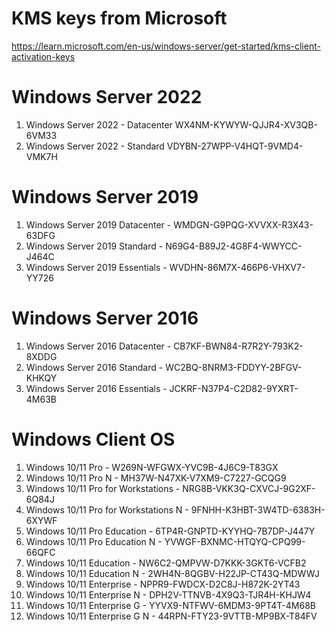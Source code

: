 # KMS keys from Microsoft 
https://learn.microsoft.com/en-us/windows-server/get-started/kms-client-activation-keys


# Windows Server 2022
1. Windows Server 2022 - Datacenter	WX4NM-KYWYW-QJJR4-XV3QB-6VM33
2. Windows Server 2022 - Standard	VDYBN-27WPP-V4HQT-9VMD4-VMK7H


# Windows Server 2019
1. Windows Server 2019 Datacenter - WMDGN-G9PQG-XVVXX-R3X43-63DFG
2. Windows Server 2019 Standard	- N69G4-B89J2-4G8F4-WWYCC-J464C
3. Windows Server 2019 Essentials	- WVDHN-86M7X-466P6-VHXV7-YY726


# Windows Server 2016
1. Windows Server 2016 Datacenter - CB7KF-BWN84-R7R2Y-793K2-8XDDG
2. Windows Server 2016 Standard - WC2BQ-8NRM3-FDDYY-2BFGV-KHKQY
3. Windows Server 2016 Essentials - JCKRF-N37P4-C2D82-9YXRT-4M63B


# Windows Client OS
1. Windows 10/11 Pro - W269N-WFGWX-YVC9B-4J6C9-T83GX
2. Windows 10/11 Pro N - MH37W-N47XK-V7XM9-C7227-GCQG9
3. Windows 10/11 Pro for Workstations -	NRG8B-VKK3Q-CXVCJ-9G2XF-6Q84J
4. Windows 10/11 Pro for Workstations N	- 9FNHH-K3HBT-3W4TD-6383H-6XYWF
5. Windows 10/11 Pro Education - 6TP4R-GNPTD-KYYHQ-7B7DP-J447Y
6. Windows 10/11 Pro Education N - YVWGF-BXNMC-HTQYQ-CPQ99-66QFC
7. Windows 10/11 Education - NW6C2-QMPVW-D7KKK-3GKT6-VCFB2
8. Windows 10/11 Education N - 2WH4N-8QGBV-H22JP-CT43Q-MDWWJ
9. Windows 10/11 Enterprise	- NPPR9-FWDCX-D2C8J-H872K-2YT43
10. Windows 10/11 Enterprise N - DPH2V-TTNVB-4X9Q3-TJR4H-KHJW4
11. Windows 10/11 Enterprise G - YYVX9-NTFWV-6MDM3-9PT4T-4M68B
12. Windows 10/11 Enterprise G N - 44RPN-FTY23-9VTTB-MP9BX-T84FV
